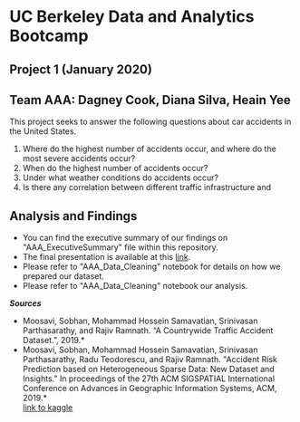 # UC Berkeley Data and Analytics Bootcamp  

## Project 1 (January 2020)  

## Team AAA: Dagney Cook, Diana Silva, Heain Yee  

This project seeks to answer the following questions about car accidents in the United States.  

1. Where do the highest number of accidents occur, and where do the most severe accidents occur?
2. When do the highest number of accidents occur?
3. Under what weather conditions do accidents occur?
4. Is there any correlation between different traffic infrastructure and 

## Analysis and Findings
* You can find the executive summary of our findings on "AAA_ExecutiveSummary" file within this repository. 
* The final presentation is available at this [link](https://docs.google.com/presentation/d/1Qo-e_8BA8SlvF52k39OP4iQ8TkSZ4GOLJ6O3hjBERls/edit?usp=sharing).
* Please refer to "AAA_Data_Cleaning" notebook for details on how we prepared our dataset.
* Please refer to "AAA_Data_Cleaning" notebook our analysis.

__*Sources*__  

* Moosavi, Sobhan, Mohammad Hossein Samavatian, Srinivasan Parthasarathy, and Rajiv Ramnath. “A Countrywide Traffic Accident Dataset.”, 2019.*  
* Moosavi, Sobhan, Mohammad Hossein Samavatian, Srinivasan Parthasarathy, Radu Teodorescu, and Rajiv Ramnath. "Accident Risk Prediction based on Heterogeneous Sparse Data: New Dataset and Insights." In proceedings of the 27th ACM SIGSPATIAL International Conference on Advances in Geographic Information Systems, ACM, 2019.*  
[link to kaggle](https://www.kaggle.com/sobhanmoosavi/us-accidents)
